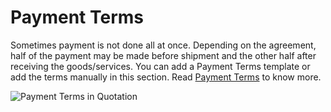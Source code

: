 # Payment Terms

Sometimes payment is not done all at once. Depending on the agreement, half of the payment may be made before shipment and the other half after receiving the goods/services. You can add a Payment Terms template or add the terms manually in this section. Read [Payment Terms](/docs/v12/user/manual/en/accounts/payment-terms) to know more.

<img class="screenshot" alt="Payment Terms in Quotation" src="{{docs_base_url}}/assets/img/selling/quotation-payment-terms.png">

